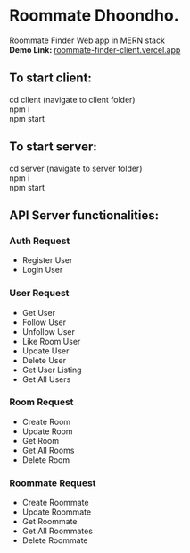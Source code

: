 # Roommate Dhoondho.
Roommate Finder Web app in MERN stack
<br>
<b>Demo Link: </b> <a href="https://roommate-finder-client.vercel.app" target="_blank">roommate-finder-client.vercel.app</a>
<br>

## To start client:
cd client (navigate to client folder) <br />
npm i <br />
npm start <br />

## To start server:
cd server (navigate to server folder) <br />
npm i <br />
npm start <br />

## API Server functionalities:
<h3>Auth Request</h3>
<ul>
  <li>Register User</li>
  <li>Login User</li>
</ul>

<h3>User Request</h3>
<ul>
  <li>Get User</li>
  <li>Follow User</li>
  <li>Unfollow User</li>
  <li>Like Room User</li>
  <li>Update User</li>
  <li>Delete User</li>
  <li>Get User Listing</li>
  <li>Get All Users</li>
</ul>

<h3>Room Request</h3>
<ul>
  <li>Create Room</li>
  <li>Update Room</li>
  <li>Get Room</li>
  <li>Get All Rooms</li>
  <li>Delete Room</li>
</ul>

<h3>Roommate Request</h3>
<ul>
  <li>Create Roommate</li>
  <li>Update Roommate</li>
  <li>Get Roommate</li>
  <li>Get All Roommates</li>
  <li>Delete Roommate</li>
</ul>
